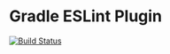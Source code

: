 Gradle ESLint Plugin
====================

[![Build Status](https://travis-ci.org/scobal/gradle-eslint-plugin.svg?branch=master)](https://travis-ci.org/scobal/gradle-eslint-plugin)